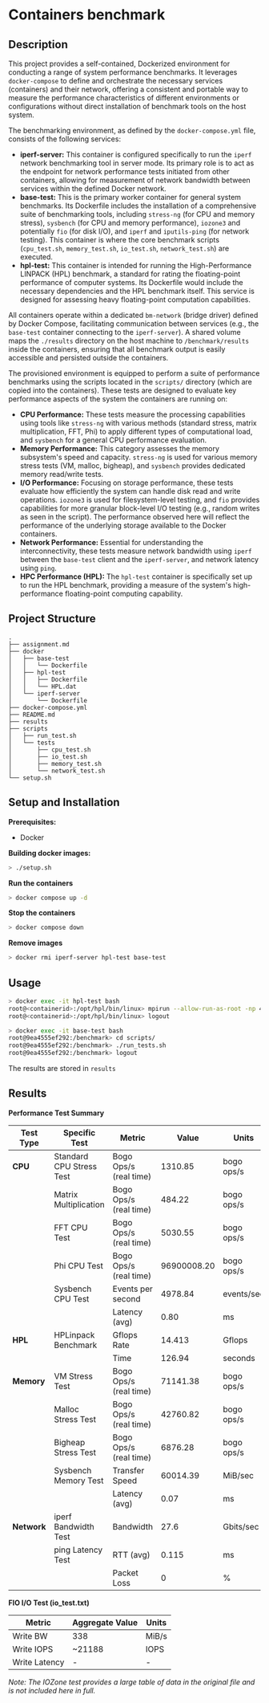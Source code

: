 # Containers benchmark

## Description

This project provides a self-contained, Dockerized environment for conducting a range of system performance benchmarks. It leverages `docker-compose` to define and orchestrate the necessary services (containers) and their network, offering a consistent and portable way to measure the performance characteristics of different environments or configurations without direct installation of benchmark tools on the host system.

The benchmarking environment, as defined by the `docker-compose.yml` file, consists of the following services:

* **iperf-server:** This container is configured specifically to run the `iperf` network benchmarking tool in server mode. Its primary role is to act as the endpoint for network performance tests initiated from other containers, allowing for measurement of network bandwidth between services within the defined Docker network.
* **base-test:** This is the primary worker container for general system benchmarks. Its Dockerfile includes the installation of a comprehensive suite of benchmarking tools, including `stress-ng` (for CPU and memory stress), `sysbench` (for CPU and memory performance), `iozone3` and potentially `fio` (for disk I/O), and `iperf` and `iputils-ping` (for network testing). This container is where the core benchmark scripts (`cpu_test.sh`, `memory_test.sh`, `io_test.sh`, `network_test.sh`) are executed.
* **hpl-test:** This container is intended for running the High-Performance LINPACK (HPL) benchmark, a standard for rating the floating-point performance of computer systems. Its Dockerfile would include the necessary dependencies and the HPL benchmark itself. This service is designed for assessing heavy floating-point computation capabilities.

All containers operate within a dedicated `bm-network` (bridge driver) defined by Docker Compose, facilitating communication between services (e.g., the `base-test` container connecting to the `iperf-server`). A shared volume maps the `./results` directory on the host machine to `/benchmark/results` inside the containers, ensuring that all benchmark output is easily accessible and persisted outside the containers.

The provisioned environment is equipped to perform a suite of performance benchmarks using the scripts located in the `scripts/` directory (which are copied into the containers). These tests are designed to evaluate key performance aspects of the system the containers are running on:

* **CPU Performance:** These tests measure the processing capabilities using tools like `stress-ng` with various methods (standard stress, matrix multiplication, FFT, Phi) to apply different types of computational load, and `sysbench` for a general CPU performance evaluation.
* **Memory Performance:** This category assesses the memory subsystem's speed and capacity. `stress-ng` is used for various memory stress tests (VM, malloc, bigheap), and `sysbench` provides dedicated memory read/write tests.
* **I/O Performance:** Focusing on storage performance, these tests evaluate how efficiently the system can handle disk read and write operations. `iozone3` is used for filesystem-level testing, and `fio` provides capabilities for more granular block-level I/O testing (e.g., random writes as seen in the script). The performance observed here will reflect the performance of the underlying storage available to the Docker containers.
* **Network Performance:** Essential for understanding the interconnectivity, these tests measure network bandwidth using `iperf` between the `base-test` client and the `iperf-server`, and network latency using `ping`.
* **HPC Performance (HPL):** The `hpl-test` container is specifically set up to run the HPL benchmark, providing a measure of the system's high-performance floating-point computing capability.

## Project Structure

```
.
├── assignment.md
├── docker
│   ├── base-test
│   │   └── Dockerfile
│   ├── hpl-test
│   │   ├── Dockerfile
│   │   └── HPL.dat
│   └── iperf-server
│       └── Dockerfile
├── docker-compose.yml
├── README.md
├── results
├── scripts
│   ├── run_test.sh
│   └── tests
│       ├── cpu_test.sh
│       ├── io_test.sh
│       ├── memory_test.sh
│       └── network_test.sh
└── setup.sh
```

## Setup and Installation

**Prerequisites:**

* Docker

**Building docker images:**

```bash
> ./setup.sh
```

**Run the containers**

```bash
> docker compose up -d
```

**Stop the containers**

```bash
> docker compose down
```

**Remove images**

```bash
> docker rmi iperf-server hpl-test base-test
```

## Usage

```bash
> docker exec -it hpl-test bash
root@<containerid>:/opt/hpl/bin/linux> mpirun --allow-run-as-root -np 4 ./xhpl 2>&1 | tee -a /benchmark/results/hpl-test.log
root@<containerid>:/opt/hpl/bin/linux> logout
```

```bash
> docker exec -it base-test bash
root@9ea4555ef292:/benchmark> cd scripts/
root@9ea4555ef292:/benchmark> ./run_tests.sh
root@9ea4555ef292:/benchmark> logout
```

The results are stored in `results`

## Results

**Performance Test Summary**

| Test Type   | Specific Test            | Metric                 | Value       | Units      |
| ----------- | ------------------------ | ---------------------- | ----------- | ---------- |
| **CPU**     | Standard CPU Stress Test | Bogo Ops/s (real time) | 1310.85     | bogo ops/s |
|             | Matrix Multiplication    | Bogo Ops/s (real time) | 484.22      | bogo ops/s |
|             | FFT CPU Test             | Bogo Ops/s (real time) | 5030.55     | bogo ops/s |
|             | Phi CPU Test             | Bogo Ops/s (real time) | 96900008.20 | bogo ops/s |
|             | Sysbench CPU Test        | Events per second      | 4978.84     | events/sec |
|             |                          | Latency (avg)          | 0.80        | ms         |
| **HPL**     | HPLinpack Benchmark      | Gflops Rate            | 14.413      | Gflops     |
|             |                          | Time                   | 126.94      | seconds    |
| **Memory**  | VM Stress Test           | Bogo Ops/s (real time) | 71141.38    | bogo ops/s |
|             | Malloc Stress Test       | Bogo Ops/s (real time) | 42760.82    | bogo ops/s |
|             | Bigheap Stress Test      | Bogo Ops/s (real time) | 6876.28     | bogo ops/s |
|             | Sysbench Memory Test     | Transfer Speed         | 60014.39    | MiB/sec    |
|             |                          | Latency (avg)          | 0.07        | ms         |
| **Network** | iperf Bandwidth Test     | Bandwidth              | 27.6        | Gbits/sec  |
|             | ping Latency Test        | RTT (avg)              | 0.115       | ms         |
|             |                          | Packet Loss            | 0           | %          |

**FIO I/O Test (io_test.txt)**

| Metric        | Aggregate Value | Units |
| ------------- | --------------- | ----- |
| Write BW      | 338             | MiB/s |
| Write IOPS    | ~21188          | IOPS  |
| Write Latency | -               | -     |

*Note: The IOZone test provides a large table of data in the original file and is not included here in full.*
